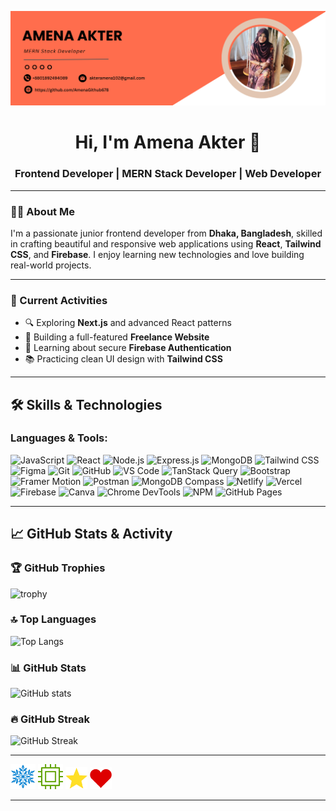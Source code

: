 ![Banner](https://github.com/AmenaGithub678/AmenaGithub678/blob/main/Cover.png)


<h1 align="center">Hi, I'm Amena Akter 👋</h1>
<h3 align="center">Frontend Developer | MERN Stack Developer | Web Developer</h3>

---
### 👩‍💻 About Me

I'm a passionate junior frontend developer from **Dhaka, Bangladesh**, skilled in crafting beautiful and responsive web applications using **React**, **Tailwind CSS**, and **Firebase**. I enjoy learning new technologies and love building real-world projects.

---

### 🔭 Current Activities

- 🔍 Exploring **Next.js** and advanced React patterns  
- 🧳 Building a full-featured **Freelance Website**  
- 🔐 Learning about secure **Firebase Authentication**  
- 📚 Practicing clean UI design with **Tailwind CSS**

---
## 🛠️ Skills & Technologies

<h3 align="left">Languages & Tools:</h3>
<p align="left">
 <img src="https://img.shields.io/badge/JavaScript-F7DF1E?logo=javascript&logoColor=black" alt="JavaScript" />
  <img src="https://img.shields.io/badge/React-61DAFB?logo=react&logoColor=black" alt="React" />
  <img src="https://img.shields.io/badge/Node.js-339933?logo=node.js&logoColor=white" alt="Node.js" />
  <img src="https://img.shields.io/badge/Express.js-000000?logo=express&logoColor=white" alt="Express.js" />
  <img src="https://img.shields.io/badge/MongoDB-47A248?logo=mongodb&logoColor=white" alt="MongoDB" />
  <img src="https://img.shields.io/badge/Tailwind_CSS-06B6D4?logo=tailwind-css&logoColor=white" alt="Tailwind CSS" />
  <img src="https://img.shields.io/badge/Figma-F24E1E?logo=figma&logoColor=white" alt="Figma" />
  <img src="https://img.shields.io/badge/Git-F05032?logo=git&logoColor=white" alt="Git" />
  <img src="https://img.shields.io/badge/GitHub-181717?logo=github&logoColor=white" alt="GitHub" />
  <img src="https://img.shields.io/badge/VS_Code-007ACC?logo=visual-studio-code&logoColor=white" alt="VS Code" />
  <img src="https://img.shields.io/badge/TanStack_Query-FF4154?logo=tanstack&logoColor=white" alt="TanStack Query" />
  <img src="https://img.shields.io/badge/Bootstrap-7952B3?logo=bootstrap&logoColor=white" alt="Bootstrap" />
  <img src="https://img.shields.io/badge/Framer_Motion-0055FF?logo=framer&logoColor=white" alt="Framer Motion" />
  <img src="https://img.shields.io/badge/Postman-FF6C37?logo=postman&logoColor=white" alt="Postman" />
  <img src="https://img.shields.io/badge/MongoDB_Compass-47A248?logo=mongodb&logoColor=white" alt="MongoDB Compass" />
  <img src="https://img.shields.io/badge/Netlify-00C7B7?logo=netlify&logoColor=white" alt="Netlify" />
  <img src="https://img.shields.io/badge/Vercel-000000?logo=vercel&logoColor=white" alt="Vercel" />
  <img src="https://img.shields.io/badge/Firebase-FFCA28?logo=firebase&logoColor=black" alt="Firebase" />
  <img src="https://img.shields.io/badge/Canva-00C4CC?style=flat&logo=canva&logoColor=white" alt="Canva" />
<img src="https://img.shields.io/badge/Chrome-4285F4?logo=google-chrome&logoColor=white" alt="Chrome DevTools" />
  <img src="https://img.shields.io/badge/NPM-CB3837?logo=npm&logoColor=white" alt="NPM" />
<img src="https://img.shields.io/badge/GitHub_Pages-000000?logo=github&logoColor=white" alt="GitHub Pages" />

</p>

---



## 📈 GitHub Stats & Activity

### 🏆 GitHub Trophies
![trophy](https://github-profile-trophy.vercel.app/?username=AmenaGithub678&theme=onedark)

### 🔝 Top Languages
![Top Langs](https://github-readme-stats.vercel.app/api/top-langs/?username=AmenaGithub678&layout=compact&theme=tokyonight)

### 📊 GitHub Stats
![GitHub stats](https://github-readme-stats.vercel.app/api?username=AmenaGithub678&show_icons=true&count_private=true&theme=tokyonight)

### 🔥 GitHub Streak
![GitHub Streak](https://github-readme-streak-stats.herokuapp.com/?user=AmenaGithub678&theme=tokyonight)

---

<a href='https://archiveprogram.github.com/'><img src='https://raw.githubusercontent.com/acervenky/animated-github-badges/master/assets/acbadge.gif' width='40' height='40'></a>
<a href='https://docs.github.com/en/developers'><img src='https://raw.githubusercontent.com/acervenky/animated-github-badges/master/assets/devbadge.gif' width='40' height='40'></a>
<a href='https://stars.github.com/'><img src='https://raw.githubusercontent.com/acervenky/animated-github-badges/master/assets/starbadge.gif' width='35' height='35'></a>
<a href='https://docs.github.com/en/github/supporting-the-open-source-community-with-github-sponsors'><img src='https://raw.githubusercontent.com/acervenky/animated-github-badges/master/assets/sponsorbadge.gif' width='35' height='35'></a>

---
